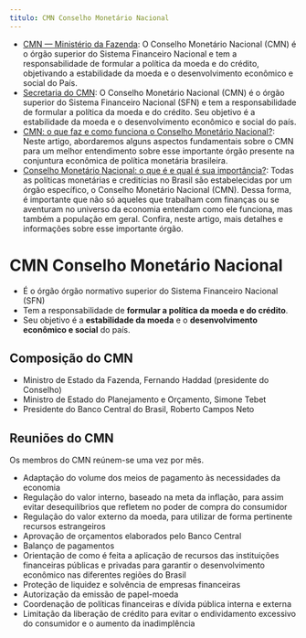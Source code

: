 ```yaml
---
titulo: CMN Conselho Monetário Nacional
---
```

- [CMN — Ministério da Fazenda](https://www.gov.br/fazenda/pt-br/assuntos/cmn): O Conselho Monetário Nacional (CMN) é o órgão superior do Sistema Financeiro Nacional e tem a responsabilidade de formular a política da moeda e do crédito, objetivando a estabilidade da moeda e o desenvolvimento econômico e social do País.
- [Secretaria do CMN](https://www.bcb.gov.br/acessoinformacao/cmn): O Conselho Monetário Nacional (CMN) é o órgão superior do Sistema Financeiro Nacional (SFN) e tem a responsabilidade de formular a política da moeda e do crédito. Seu objetivo é a estabilidade da moeda e o desenvolvimento econômico e social do país.
- [CMN: o que faz e como funciona o Conselho Monetário Nacional?](https://www.suno.com.br/artigos/cmn-conselho-monetario-nacional/): Neste artigo, abordaremos alguns aspectos fundamentais sobre o CMN para um melhor entendimento sobre esse importante órgão presente na conjuntura econômica de política monetária brasileira.
- [Conselho Monetário Nacional: o que é e qual é sua importância?](https://capitalresearch.com.br/blog/cmn/): Todas as políticas monetárias e creditícias no Brasil são estabelecidas por um órgão específico, o Conselho Monetário Nacional (CMN). Dessa forma, é importante que não só aqueles que trabalham com finanças ou se aventuram no universo da economia entendam como ele funciona, mas também a população em geral. Confira, neste artigo, mais detalhes e informações sobre esse importante órgão.

# CMN Conselho Monetário Nacional

- É o órgão órgão normativo superior do Sistema Financeiro Nacional (SFN)
- Tem a responsabilidade de **formular a política da moeda e do crédito**.
- Seu objetivo é a **estabilidade da moeda** e o **desenvolvimento econômico e social** do país.

## Composição do CMN

- Ministro de Estado da Fazenda, Fernando Haddad (presidente do Conselho)
- Ministro de Estado do Planejamento e Orçamento, Simone Tebet
- Presidente do Banco Central do Brasil, Roberto Campos Neto

## Reuniões do CMN

​Os membros do CMN reúnem-se uma vez por mês.

- Adaptação do volume dos meios de pagamento às necessidades da economia
- Regulação do valor interno, baseado na meta da inflação, para assim evitar desequilíbrios que refletem no poder de compra do consumidor
- Regulação do valor externo da moeda, para utilizar de forma pertinente recursos estrangeiros
- Aprovação de orçamentos elaborados pelo Banco Central
- Balanço de pagamentos
- Orientação de como é feita a aplicação de recursos das instituições financeiras públicas e privadas para garantir o desenvolvimento econômico nas diferentes regiões do Brasil
- Proteção de liquidez e solvência de empresas financeiras
- Autorização da emissão de papel-moeda
- Coordenação de políticas financeiras e dívida pública interna e externa
- Limitação da liberação de crédito para evitar o endividamento excessivo do consumidor e o aumento da inadimplência 
